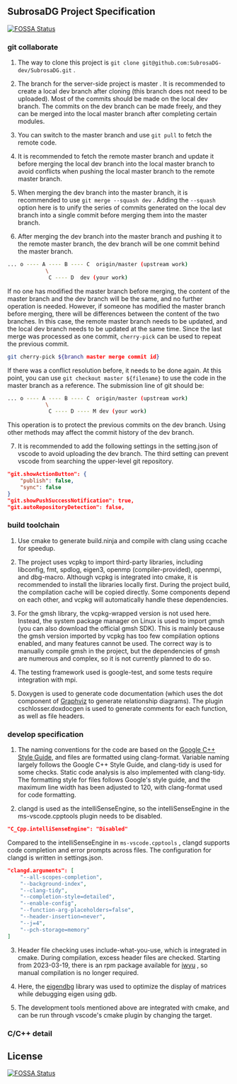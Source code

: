## SubrosaDG Project Specification
[![FOSSA Status](https://app.fossa.com/api/projects/git%2Bgithub.com%2FSubrosaDG-dev%2FSubrosaDG.svg?type=shield)](https://app.fossa.com/projects/git%2Bgithub.com%2FSubrosaDG-dev%2FSubrosaDG?ref=badge_shield)


### git collaborate

1. The way to clone this project is `git clone git@github.com:SubrosaDG-dev/SubrosaDG.git` .

2. The branch for the server-side project is master . It is recommended to create a local dev branch after cloning (this branch does not need to be uploaded). Most of the commits should be made on the local dev branch. The commits on the dev branch can be made freely, and they can be merged into the local master branch after completing certain modules.

3. You can switch to the master branch and use `git pull` to fetch the remote code.

4. It is recommended to fetch the remote master branch and update it before merging the local dev branch into the local master branch to avoid conflicts when pushing the local master branch to the remote master branch.

5. When merging the dev branch into the master branch, it is recommended to use `git merge --squash dev` . Adding the `--squash` option here is to unify the series of commits generated on the local dev branch into a single commit before merging them into the master branch.

6. After merging the dev branch into the master branch and pushing it to the remote master branch, the dev branch will be one commit behind the master branch.
```bash
... o ---- A ---- B ---- C  origin/master (upstream work)
            \
             C ---- D  dev (your work)
```
If no one has modified the master branch before merging, the content of the master branch and the dev branch will be the same, and no further operation is needed. However, if someone has modified the master branch before merging, there will be differences between the content of the two branches. In this case, the remote master branch needs to be updated, and the local dev branch needs to be updated at the same time. Since the last merge was processed as one commit, `cherry-pick` can be used to repeat the previous commit.
```bash
git cherry-pick ${branch master merge commit id}
```
If there was a conflict resolution before, it needs to be done again. At this point, you can use `git checkout master ${filename}` to use the code in the master branch as a reference. The submission line of git should be:
```bash
... o ---- A ---- B ---- C  origin/master (upstream work)
            \
             C ---- D ---- M dev (your work)
```
This operation is to protect the previous commits on the dev branch. Using other methods may affect the commit history of the dev branch.

7. It is recommended to add the following settings in the setting.json of vscode to avoid uploading the dev branch. The third setting can prevent vscode from searching the upper-level git repository.
```json
"git.showActionButton": {
    "publish": false,
    "sync": false
}
"git.showPushSuccessNotification": true,
"git.autoRepositoryDetection": false,
```

### build toolchain

1. Use cmake to generate build.ninja and compile with clang using ccache for speedup.

2. The project uses vcpkg to import third-party libraries, including libconfig, fmt, spdlog, eigen3, openmp (compiler-provided), openmpi, and dbg-macro. Although vcpkg is integrated into cmake, it is recommended to install the libraries locally first. During the project build, the compilation cache will be copied directly. Some components depend on each other, and vcpkg will automatically handle these dependencies.

3. For the gmsh library, the vcpkg-wrapped version is not used here. Instead, the system package manager on Linux is used to import gmsh (you can also download the official gmsh SDK). This is mainly because the gmsh version imported by vcpkg has too few compilation options enabled, and many features cannot be used. The correct way is to manually compile gmsh in the project, but the dependencies of gmsh are numerous and complex, so it is not currently planned to do so.

4. The testing framework used is google-test, and some tests require integration with mpi.

5. Doxygen is used to generate code documentation (which uses the dot component of [Graphviz](https://www.graphviz.org) to generate relationship diagrams). The plugin cschlosser.doxdocgen is used to generate comments for each function, as well as file headers.

### develop specification

1. The naming conventions for the code are based on the [Google C++ Style Guide](https://google.github.io/styleguide/cppguide.html), and files are formatted using clang-format. Variable naming largely follows the Google C++ Style Guide, and clang-tidy is used for some checks. Static code analysis is also implemented with clang-tidy. The formatting style for files follows Google's style guide, and the maximum line width has been adjusted to 120, with clang-format used for code formatting.

2. clangd is used as the intelliSenseEngine, so the intelliSenseEngine in the ms-vscode.cpptools plugin needs to be disabled.
```json
"C_Cpp.intelliSenseEngine": "Disabled"
```
Compared to the intelliSenseEngine in `ms-vscode.cpptools` , clangd supports code completion and error prompts across files. The configuration for clangd is written in settings.json.
```json
"clangd.arguments": [
    "--all-scopes-completion",
    "--background-index",
    "--clang-tidy",
    "--completion-style=detailed",
    "--enable-config",
    "--function-arg-placeholders=false",
    "--header-insertion=never",
    "--j=4",
    "--pch-storage=memory"
]
```

3. Header file checking uses include-what-you-use, which is integrated in cmake. During compilation, excess header files are checked. Starting from 2023-03-19, there is an rpm package available for [iwyu](https://src.fedoraproject.org/rpms/iwyu) , so manual compilation is no longer required.

4. Here, the [eigendbg](https://github.com/dmillard/eigengdb) library was used to optimize the display of matrices while debugging eigen using gdb.

5. The development tools mentioned above are integrated with cmake, and can be run through vscode's cmake plugin by changing the target.

### C/C++ detail


## License
[![FOSSA Status](https://app.fossa.com/api/projects/git%2Bgithub.com%2FSubrosaDG-dev%2FSubrosaDG.svg?type=large)](https://app.fossa.com/projects/git%2Bgithub.com%2FSubrosaDG-dev%2FSubrosaDG?ref=badge_large)